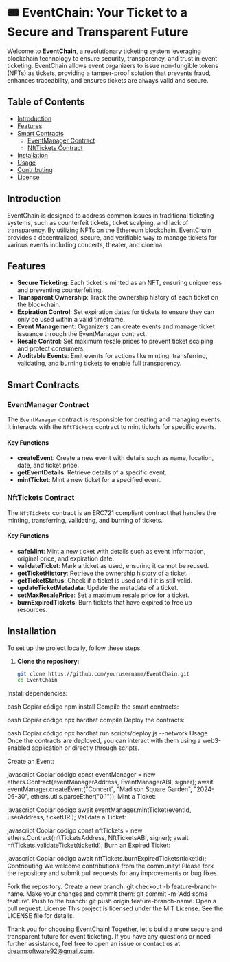 # 🎟️ EventChain: Your Ticket to a Secure and Transparent Future

Welcome to **EventChain**, a revolutionary ticketing system leveraging blockchain technology to ensure security, transparency, and trust in event ticketing. EventChain allows event organizers to issue non-fungible tokens (NFTs) as tickets, providing a tamper-proof solution that prevents fraud, enhances traceability, and ensures tickets are always valid and secure.

## Table of Contents

- [Introduction](#introduction)
- [Features](#features)
- [Smart Contracts](#smart-contracts)
  - [EventManager Contract](#eventmanager-contract)
  - [NftTickets Contract](#nfttickets-contract)
- [Installation](#installation)
- [Usage](#usage)
- [Contributing](#contributing)
- [License](#license)

## Introduction

EventChain is designed to address common issues in traditional ticketing systems, such as counterfeit tickets, ticket scalping, and lack of transparency. By utilizing NFTs on the Ethereum blockchain, EventChain provides a decentralized, secure, and verifiable way to manage tickets for various events including concerts, theater, and cinema.

## Features

- **Secure Ticketing**: Each ticket is minted as an NFT, ensuring uniqueness and preventing counterfeiting.
- **Transparent Ownership**: Track the ownership history of each ticket on the blockchain.
- **Expiration Control**: Set expiration dates for tickets to ensure they can only be used within a valid timeframe.
- **Event Management**: Organizers can create events and manage ticket issuance through the EventManager contract.
- **Resale Control**: Set maximum resale prices to prevent ticket scalping and protect consumers.
- **Auditable Events**: Emit events for actions like minting, transferring, validating, and burning tickets to enable full transparency.

## Smart Contracts

### EventManager Contract

The `EventManager` contract is responsible for creating and managing events. It interacts with the `NftTickets` contract to mint tickets for specific events.

#### Key Functions

- **createEvent**: Create a new event with details such as name, location, date, and ticket price.
- **getEventDetails**: Retrieve details of a specific event.
- **mintTicket**: Mint a new ticket for a specified event.

### NftTickets Contract

The `NftTickets` contract is an ERC721 compliant contract that handles the minting, transferring, validating, and burning of tickets.

#### Key Functions

- **safeMint**: Mint a new ticket with details such as event information, original price, and expiration date.
- **validateTicket**: Mark a ticket as used, ensuring it cannot be reused.
- **getTicketHistory**: Retrieve the ownership history of a ticket.
- **getTicketStatus**: Check if a ticket is used and if it is still valid.
- **updateTicketMetadata**: Update the metadata of a ticket.
- **setMaxResalePrice**: Set a maximum resale price for a ticket.
- **burnExpiredTickets**: Burn tickets that have expired to free up resources.

## Installation

To set up the project locally, follow these steps:

1. **Clone the repository:**
   ```bash
   git clone https://github.com/yourusername/EventChain.git
   cd EventChain
Install dependencies:

bash
Copiar código
npm install
Compile the smart contracts:

bash
Copiar código
npx hardhat compile
Deploy the contracts:

bash
Copiar código
npx hardhat run scripts/deploy.js --network <network>
Usage
Once the contracts are deployed, you can interact with them using a web3-enabled application or directly through scripts.

Create an Event:

javascript
Copiar código
const eventManager = new ethers.Contract(eventManagerAddress, EventManagerABI, signer);
await eventManager.createEvent("Concert", "Madison Square Garden", "2024-06-30", ethers.utils.parseEther("0.1"));
Mint a Ticket:

javascript
Copiar código
await eventManager.mintTicket(eventId, userAddress, ticketURI);
Validate a Ticket:

javascript
Copiar código
const nftTickets = new ethers.Contract(nftTicketsAddress, NftTicketsABI, signer);
await nftTickets.validateTicket(ticketId);
Burn an Expired Ticket:

javascript
Copiar código
await nftTickets.burnExpiredTickets(ticketId);
Contributing
We welcome contributions from the community! Please fork the repository and submit pull requests for any improvements or bug fixes.

Fork the repository.
Create a new branch: git checkout -b feature-branch-name.
Make your changes and commit them: git commit -m 'Add some feature'.
Push to the branch: git push origin feature-branch-name.
Open a pull request.
License
This project is licensed under the MIT License. See the LICENSE file for details.

Thank you for choosing EventChain! Together, let's build a more secure and transparent future for event ticketing. If you have any questions or need further assistance, feel free to open an issue or contact us at dreamsoftware92@gmail.com.